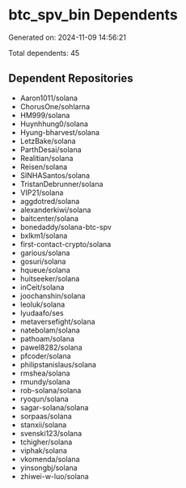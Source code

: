 # btc_spv_bin Dependents

Generated on: 2024-11-09 14:56:21

Total dependents: 45

## Dependent Repositories

- Aaron1011/solana
- ChorusOne/sohlarna
- HM999/solana
- Huynhhung0/solana
- Hyung-bharvest/solana
- LetzBake/solana
- ParthDesai/solana
- Realitian/solana
- Reisen/solana
- SINHASantos/solana
- TristanDebrunner/solana
- VIP21/solana
- aggdotred/solana
- alexanderkiwi/solana
- baitcenter/solana
- bonedaddy/solana-btc-spv
- bxlkm1/solana
- first-contact-crypto/solana
- garious/solana
- gosuri/solana
- hqueue/solana
- huitseeker/solana
- inCeit/solana
- joochanshin/solana
- leoluk/solana
- lyudaafo/ses
- metaversefight/solana
- natebolam/solana
- pathoam/solana
- pawel8282/solana
- pfcoder/solana
- philipstanislaus/solana
- rmshea/solana
- rmundy/solana
- rob-solana/solana
- ryoqun/solana
- sagar-solana/solana
- sorpaas/solana
- stanxii/solana
- svenski123/solana
- tchigher/solana
- viphak/solana
- vkomenda/solana
- yinsongbj/solana
- zhiwei-w-luo/solana
